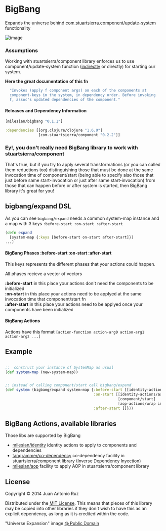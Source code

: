 # BigBang

Expands the universe behind  [com.stuartsierra.component/update-system](https://github.com/stuartsierra/component/blob/master/src/com/stuartsierra/component.clj#L117) functionality 
 
![image](https://dl.dropboxusercontent.com/u/8688858/bigbang.png)


### Assumptions

Working with stuartsierra/component library enforces us to use component/update-system function ([indirectly](https://github.com/stuartsierra/component/blob/master/src/com/stuartsierra/component.clj#L143-L151) or directly) for starting our system.    

**Here the great documentation of this fn**
```clojure 
  "Invokes (apply f component args) on each of the components at
  component-keys in the system, in dependency order. Before invoking
  f, assoc's updated dependencies of the component."
```

#### Releases and Dependency Information


```clojure
[milesian/bigbang "0.1.1"]
```

```clojure
:dependencies [[org.clojure/clojure "1.6.0"]
               [com.stuartsierra/component "0.2.2"]]
```


### Ey!, you don't really need BigBang library to work with stuartsierra/component

That's true, but if you try to apply several transformations (or you can called them reductions too) distinguishing those that must be done at the same invocation time of component/start (being able to specify also those that just before same start-invocation or just after same start-invocation) from those that can happen before or after system is started, then BigBang library it's great for you! 




##  bigbang/expand DSL

As you can see ```bigbang/expand``` needs a common system-map instance  and a map with 3 keys ```:before-start :on-start :after-start``` 

```clojure 
(defn expand
  [system-map {:keys [before-start on-start after-start]}]
...)

```

#### BigBang Phases  :before-start :on-start :after-start

This keys represents the different phases that your actions could happen.  

All phases recieve a vector of vectors

**:before-start** in this place your actions don't need the components to be initialized   
**:on-start** in this place your actions need to be applyed at the same invocation time that component/start fn   
**:after-start** in this place your actions need to be applyed once your components have been initialized 




#### BigBang Actions

Actions have this format ```[action-function action-arg0 action-arg1 action-arg2 ...]```



## Example

```clojure

;;  construct your instance of SystemMap as usual
(def system-map (new-system-map))


;; instead of calling component/start call bigbang/expand 
(def system (bigbang/expand system-map {:before-start [[identity-actions/add-meta-key system-map]]
                                        :on-start [[identity-actions/assoc-meta-who-to-deps]
                                                   [component/start]
                                                   [aop-actions/wrap improved-logging]]
                                        :after-start []}))

```


## BigBang Actions, available libraries 

Those libs are supported by BigBang

* [milesian/identity](https://github.com/milesian/identity) identity actions to apply to components and dependencies 
* [tangrammer/co-dependency](https://github.com/tangrammer/co-dependency) co-dependency facility in stuartsierra/component library (Inverse Dependency Inyection)
* [milesian/aop](https://github.com/milesian/aop) facility to apply AOP in stuartsierra/component library



## License

Copyright © 2014 Juan Antonio Ruz 

Distributed under the [MIT License](http://opensource.org/licenses/MIT). This means that pieces of this library may be copied into other libraries if they don't wish to have this as an explicit dependency, as long as it is credited within the code.

"Universe Expansion" image [@ Public Domain](http://commons.wikimedia.org/wiki/File:Universe_expansion2.png)
